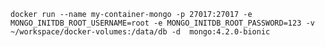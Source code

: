 ```docker run --name my-container-mongo -p 27017:27017 -e MONGO_INITDB_ROOT_USERNAME=root -e MONGO_INITDB_ROOT_PASSWORD=123 -v ~/workspace/docker-volumes:/data/db -d  mongo:4.2.0-bionic```
